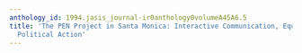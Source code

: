 ```yaml
---
anthology_id: 1994.jasis_journal-ir0anthology0volumeA45A6.5
title: 'The PEN Project in Santa Monica: Interactive Communication, Equality, and
  Political Action'
---
```

